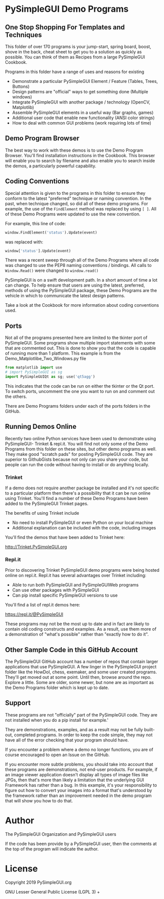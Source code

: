 # PySimpleGUI Demo Programs

## One Stop Shopping For Templates and Techniques 

This folder of over 170 programs is your jump-start, spring board, boost, shove in the back, cheat sheet to get you to a solution as quickly as possible.  You can think of them as Recipes from a large PySimpleGUI Cookbook.

Programs in this folder have a range of uses and reasons for existing

* Demonstrate a particular PySimpleGUI Element / Feature (Tables, Trees, Buttons)
* Design patterns are "official" ways to get something done (Multiple windows)
* Integrate PySimpleGUI with another package / technology (OpenCV, Matplotlib)
* Assemble PySimpleGUI elements in a useful way (Bar graphs, games)
* Additional user code that enable new functionality (ANSI color strings)
* How to deal with common GUI problems (work requiring lots of time)


## Demo Program Browser

The best way to work with these demos is to use the Demo Program Browser.  You'll find installation instructions in the Cookbook.  This browser will enable you to search by filename and also enable you to search inside the demos, a particularly powerful capability.

## Coding Conventions

Special attention is given to the programs in this folder to ensure they conform to the latest "preferred" technique or naming convention.  In the past, when technique changed, so did all of these demo programs.  For example, the use of the `FindElement` method was replaced by using `[ ]`.  All of these Demo Programs were updated to use the new convention.  

For example, this line of code:

```python
window.FindElement('status').Update(event)
```

was replaced with:

```python
window['status'].Update(event)
```

There was a recent sweep through all of the Demo Programs where all code was changed to use the PEP8 naming conventions / bindings.  All calls to `Window.Read()` were changed to `window.read()`

PySimpleGUI is on a swift development path.  In a short amount of time a lot can change.  To help ensure that users are using the latest, preferred, methods of using the PySimpleGUI package, these Demo Programs are the vehicle in which to communicate the latest design patterns.

Take a look at the Cookbook for more information about coding conventions used.

## Ports

Not all of the programs presented here are limited to the tkinter port of PySimpleGUI.  Some programs show multiple import statements with some that are commented out.  This is done to show you that the code is capable of running more than 1 platform.  This example is from the Demo_Matplotlibe_Two_Windows.py file

```python
from matplotlib import use
# import PySimpleGUI as sg
import PySimpleGUIQt as sg; use('qt5agg')
```

This indicates that the code can be run on either the tkinter or the Qt port.  To switch ports, uncomment the one you want to run on and comment out the others.

There are Demo Programs folders under each of the ports folders in the GitHub.


## Running Demos Online

Recently two online Python services have been used to demonstrate using PySimpleGUI- Trinket & repl.it.  You will find not only some of the Demo Programs from this folder on these sites, but other demo programs as well.  They make good "scratch pads" for posting PySimpleGUI code.  They are superior to GithubGists because not only can you share your code, but people can run the code without having to install or do anything locally.


### Trinket

If a demo does not require another package be installed and it's not specific to a particular platform then there's a possibility that it can be run online using Trinket.  You'll find a number of these Demo Programs have been added to the PySimpleGUI Trinket pages.  

The benefits of using Trinket include

* No need to install PySimpleGUI or even Python on your local machine
* Additional explanation can be included with the code, including images

You'll find the demos that have been added to Trinket here:

http://Trinket.PySimpleGUI.org



### Repl.it

Prior to discovering Trinket PySimpleGUI demo programs were being hosted online on repl.it.  Repl.it has several advantages over Trinket including:

* Able to run both PySimpleGUI and PySimpleGUIWeb programs
* Can use other packages with PySimpleGUI
* Can pip install specific PySimpleGUI versions to use

You'll find a list of repl.it demos here:

https://repl.it/@PySimpleGUI

These programs may not be the most up to date and in fact are likely to contain old coding constructs and examples.  As a result, use them more of a demonstration of "what's possible" rather than "exactly how to do it".

## Other Sample Code in this GitHub Account

The PySimpleGUI GitHub account has a number of repos that contain larger applications that use PySimpleGUI. A few linger in the PySimpleGUI project folder like the HowDoI, chess, exemaker, and some user created programs.  They'll get moved out at some point.  Until then, browse around the repo.  Explore a little.  Some are older, some newer, but none are as important as the Demo Programs folder which is kept up to date.

## Support

These programs are not "officially" part of the PySimpleGUI code.  They are not installed when you do a pip install for example.'

They are demonstrations, examples, and as a result may not be fully built-out, completed programs.  In order to keep the code simple, they may not have all of the error checking that your program should have.

If you encounter a problem where a demo no longer functions, you are of course encouraged to open an Issue on the GitHub.  

If you encounter more subtle problems, you should take into account that these programs are demonstrations, not end-user products.  For example, if an image viewer application doesn't display all types of image files like JPGs, then that's more than likely a limitation that the underlying GUI Framework has rather than a bug.  In this example, it's your responsibility to figure out how to convert your images into a format that's understood by the framework rather than an improvement needed in the demo program that will show you how to do that.


# Author 

The PySimpleGUI Organization and PySimpleGUI users

If the code has been provide by a PySimpleGUI user, then the comments at the top of the program will indicate the author.


   
# License        

Copyright 2019 PySimpleGUI.org

GNU Lesser General Public License (LGPL 3) +        
